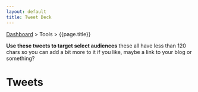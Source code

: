 ```yaml
---
layout: default
title: Tweet Deck
---
```


[Dashboard](/dashboard) > Tools > {{page.title}}

**Use these tweets to target select audiences** these all have less than 120 chars so you can add a bit more to it if you like, maybe a link to your blog or something?

# Tweets
<script>
    fetch('json/tweets.json').then(response => response.json()).then(function(key) {
      console.log(key.length)
      // Get a reference to the HTML element where you want to append the new 'p' elements
    const parentElement = document.querySelector('#parent-element');

      // Loop through the array of objects
      key.forEach((item) => {
        // Create a new 'p' element
        const pElement = document.createElement('p');
  
        // Set the 'innerHTML' of the 'p' element to the value of the 'body' property of the current object
        pElement.innerHTML = item.body;
  
        // Append the 'p' element to the parent element
        parentElement.appendChild(pElement);
      });
    })
  </script>
  <p id="parent-element"></p>